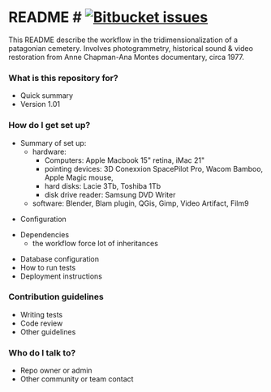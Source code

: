 # README # [![Bitbucket issues](https://img.shields.io/badge/issues-closed-green.svg)]()

This README describe the workflow in the tridimensionalization of a patagonian cemetery. Involves photogrammetry, historical sound & video restoration from Anne Chapman-Ana Montes documentary, circa 1977.

### What is this repository for? ###

* Quick summary
* Version 1.01

### How do I get set up? ###

- Summary of set up: 
    - hardware: 
         * Computers: Apple Macbook 15" retina, iMac 21"
         * pointing devices: 3D Conexxion SpacePilot Pro, Wacom Bamboo, Apple Magic mouse, 
         * hard disks: Lacie 3Tb, Toshiba 1Tb
         * disk drive reader: Samsung DVD Writer
    * software: Blender, Blam plugin, QGis, Gimp, Video Artifact, Film9
* Configuration
- Dependencies
    * the workflow force lot of inheritances
* Database configuration
* How to run tests
* Deployment instructions 

### Contribution guidelines ###

* Writing tests
* Code review
* Other guidelines

### Who do I talk to? ###

* Repo owner or admin
* Other community or team contact